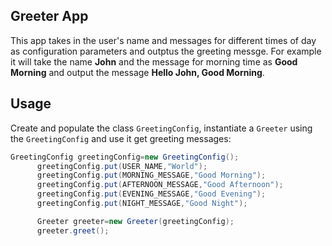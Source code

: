## Greeter App

This app takes in the user's name and messages for different times of day as configuration parameters and outptus the
greeting messge. For example it will take the name **John** and the message for morning time as **Good Morning** and
output the message **Hello John, Good Morning**.

## Usage

Create and populate the class `GreetingConfig`, instantiate a `Greeter` using the `GreetingConfig` and use it get
greeting messages:

```java
GreetingConfig greetingConfig=new GreetingConfig();
      greetingConfig.put(USER_NAME,"World");
      greetingConfig.put(MORNING_MESSAGE,"Good Morning");
      greetingConfig.put(AFTERNOON_MESSAGE,"Good Afternoon");
      greetingConfig.put(EVENING_MESSAGE,"Good Evening");
      greetingConfig.put(NIGHT_MESSAGE,"Good Night");

      Greeter greeter=new Greeter(greetingConfig);
      greeter.greet();
```